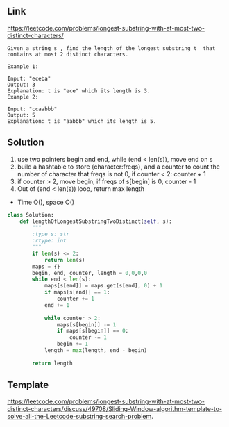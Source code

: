 ## Link
https://leetcode.com/problems/longest-substring-with-at-most-two-distinct-characters/
```
Given a string s , find the length of the longest substring t  that contains at most 2 distinct characters.

Example 1:

Input: "eceba"
Output: 3
Explanation: t is "ece" which its length is 3.
Example 2:

Input: "ccaabbb"
Output: 5
Explanation: t is "aabbb" which its length is 5.
```
## Solution
1. use two pointers begin and end, while (end < len(s)), move end on s
2. build a hashtable to store {character:freqs}, and a counter to count the number of character that freqs is not 0, 
if counter < 2: counter + 1
3. if counter > 2, move begin, if freqs of s[begin] is 0, counter - 1 
4. Out of (end < len(s)) loop, return max length
- Time O(), space O()
```python
class Solution:
    def lengthOfLongestSubstringTwoDistinct(self, s):
        """
        :type s: str
        :rtype: int
        """
        if len(s) <= 2:
            return len(s)
        maps = {}
        begin, end, counter, length = 0,0,0,0
        while end < len(s):
            maps[s[end]] = maps.get(s[end], 0) + 1
            if maps[s[end]] == 1:
                counter += 1
            end += 1
            
            while counter > 2:
                maps[s[begin]] -= 1
                if maps[s[begin]] == 0:
                    counter -= 1
                begin += 1
            length = max(length, end - begin)
                
        return length
```
## Template
https://leetcode.com/problems/longest-substring-with-at-most-two-distinct-characters/discuss/49708/Sliding-Window-algorithm-template-to-solve-all-the-Leetcode-substring-search-problem.
